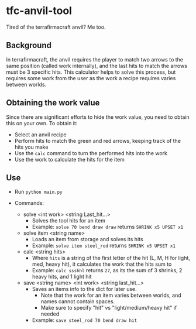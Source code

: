 # tfc-anvil-tool
Tired of the terrafirmacraft anvil? Me too.

## Background

In terrafirmacraft, the anvil requires the player to match two arrows to the same position (called work internally), and the last hits to match the arrows must be 3 specific hits. This calculator helps to solve this process, but requires some work from the user as the work a recipe requires varies between worlds.

## Obtaining the work value
Since there are significant efforts to hide the work value, you need to obtain this on your own. 
To obtain it:
* Select an anvil recipe
* Perform hits to match the green and red arrows, keeping track of the hits you make
* Use the `calc` command to turn the performed hits into the work
* Use the work to calculate the hits for the item


## Use

* Run `python main.py`

* Commands:
    * solve \<int work\> \<string Last_hit...\>
        * Solves the tool hits for an item
        * Example: `solve 70 bend draw draw` returns `SHRINK x5 UPSET x1`
    * solve item \<string name\>
        * Loads an item from storage and solves its hits
        * Example: `solve item steel_rod` returns `SHRINK x5 UPSET x1`
    * calc \<string hits\>
        * Where `hits` is a string of the first letter of the hit (L, M, H for light, med, heavy hit), it calculates the work that the hits sum to
        * Example: `calc ssshhl` returns `27`, as its the sum of 3 shrinks, 2 heavy hits, and 1 light hit
    * save \<string name\> \<int work\> \<string last_hit...\>
        * Saves an items info to the dict for later use.
            * Note that the work for an item varies between worlds, and names cannot contain spaces.
            * Make sure to specify "hit" vs "light/medium/heavy hit" if needed
        * Example: `save steel_rod 70 bend draw hit`

